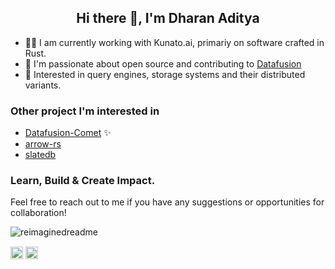 <!-- - 👋 Hi, I’m @dharanad
- 👀 I’m interested in Databases, Distributed System & Learning cool stuff
- 🌱 I’m currently learning GoLang
- 💞️ I’m looking to collaborate on Database Projects
- 📫 How to reach me https://www.linkedin.com/in/dharanaditya/ -->

<!---
dharanad/dharanad is a ✨ special ✨ repository because its `README.md` (this file) appears on your GitHub profile.
You can click the Preview link to take a look at your changes.
--->

<h2 align="center">Hi there 👋, I'm Dharan Aditya</h2>

* 👨‍💻 I am currently working with Kunato.ai, primariy on software crafted in Rust.
* 🚀 I'm passionate about open source and contributing to [Datafusion](https://github.com/apache/datafusion)
* 🧠 Interested in query engines, storage systems and their distributed variants.

### Other project I'm interested in

- [Datafusion-Comet](https://github.com/apache/datafusion-comet) ✨
- [arrow-rs](https://github.com/apache/arrow-rs)
- [slatedb](https://github.com/slatedb/slatedb)


### Learn, Build & Create Impact.

Feel free to reach out to me if you have any suggestions or opportunities for collaboration! 

<img src="https://myreadme.vercel.app/api/embed/dharanad?panels=userstatistics,toprepositories,toplanguages,commitgraph" alt="reimaginedreadme" />

<p align="center">

<a href=https://twitter.com/dharanad target="blank"><img align="center" src=https://cdn.jsdelivr.net/npm/simple-icons@3.0.1/icons/twitter.svg alt="dharanaditya" height="20" width="20" /></a>
<a href=https://linkedin.com/in/dharanaditya target="blank"><img align="center" src=https://cdn.jsdelivr.net/npm/simple-icons@3.0.1/icons/linkedin.svg alt="dharanaditya" height="20" width="20" /></a>

</p>

<!-- <p align="center"> <img src=https://github-readme-stats.vercel.app/api?username=dharanad&show_icons=true alt=dharanad /> </p> -->

<!-- <p align="left"> <img src=https://komarev.com/ghpvc/?username=dharanad alt=dharanad/> </p> -->
